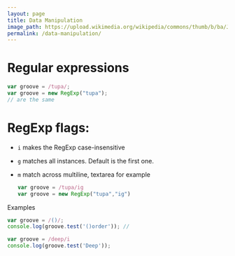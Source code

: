 ```yaml
---
layout: page
title: Data Manipulation
image_path: https://upload.wikimedia.org/wikipedia/commons/thumb/b/ba/Javascript_badge.svg/1000px-Javascript_badge.svg.png
permalink: /data-manipulation/
---
```


# Regular expressions

```javascript
var groove = /tupa/;
var groove = new RegExp("tupa");
// are the same
```

# RegExp flags:

  - `i` makes the RegExp case-insensitive
  - `g` matches all instances. Default is the first one.
  - `m` match across multiline, textarea for example

    ```javascript
    var groove = /tupa/ig
    var groove = new RegExp("tupa","ig")
    ```

Examples

```javascript
var groove = /()/;
console.log(groove.test('()order')); //

var groove = /deep/i
console.log(groove.test('Deep'));

```
